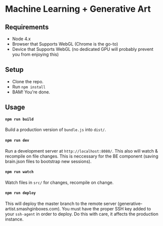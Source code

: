 # Machine Learning + Generative Art

## Requirements 
- Node 4.x
- Browser that Supports WebGL (Chrome is the go-to)
- Device that Supports WebGL (no dedicated GPU will probably prevent you from enjoying this)

## Setup
- Clone the repo.
- Run `npm install`
- BAM! You're done.

## Usage
#### `npm run build`
Build a production version of `bundle.js` into `dist/`.

#### `npm run dev`
Run a development server at `http://localhost:8080/`. This also will watch & recompile on file changes. This is neccessary for the BE component (saving brain.json files to bootstrap new sessions).

#### `npm run watch`
Watch files in `src/` for changes, recompile on change.

#### `npm run deploy`
This will deploy the master branch to the remote server (generative-artist.smashginboxes.com). You must have the proper SSH key added to your `ssh-agent` in order to deploy. Do this with care, it affects the production instance.
